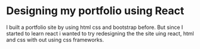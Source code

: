 # Designing my portfolio using React
I built a portfolio site by using html css and bootstrap before. But since I started to learn react i wanted to try redesigning the the site uing react, html and css with out using css frameworks.

